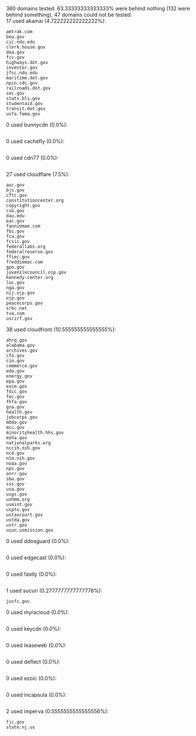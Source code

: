 360 domains tested. 63.33333333333333% were behind nothing (132 were behind something). 47 domains could not be tested.<br>
17 used akamai (4.722222222222222%):
```
amtrak.com
bea.gov
cic.ndu.edu
clerk.house.gov
dea.gov
fcc.gov
highways.dot.gov
investor.gov
jfsc.ndu.edu
maritime.dot.gov
npin.cdc.gov
railroads.dot.gov
sec.gov
stats.bls.gov
studentaid.gov
transit.dot.gov
usfa.fema.gov
```

0 used bunnycdn (0.0%):
```

```

0 used cachefly (0.0%):
```

```

0 used cdn77 (0.0%):
```

```

27 used cloudflare (7.5%):
```
aoc.gov
bjs.gov
cftc.gov
constitutioncenter.org
copyright.gov
csb.gov
dau.edu
eac.gov
fanniemae.com
fbi.gov
fca.gov
fcsic.gov
federallabs.org
federalreserve.gov
ffiec.gov
freddiemac.com
gpo.gov
juvenilecouncil.ojp.gov
kennedy-center.org
loc.gov
nga.gov
nij.ojp.gov
ojp.gov
peacecorps.gov
srbc.net
tva.com
uscirf.gov
```

38 used cloudfront (10.555555555555555%):
```
ahrq.gov
alabama.gov
archives.gov
cfo.gov
cio.gov
commerce.gov
eda.gov
energy.gov
epa.gov
exim.gov
fdic.gov
fec.gov
fhfa.gov
gsa.gov
health.gov
jobcorps.gov
mbda.gov
mcc.gov
minorityhealth.hhs.gov
msha.gov
nationalparks.org
nccih.nih.gov
ncd.gov
nlm.nih.gov
noaa.gov
nps.gov
onrr.gov
sba.gov
sss.gov
usa.gov
usgs.gov
ushmm.org
usmint.gov
uspto.gov
ustaxcourt.gov
ustda.gov
ustr.gov
usun.usmission.gov
```

0 used ddosguard (0.0%):
```

```

0 used edgecast (0.0%):
```

```

0 used fastly (0.0%):
```

```

1 used sucuri (0.2777777777777778%):
```
jusfc.gov
```

0 used myracloud (0.0%):
```

```

0 used keycdn (0.0%):
```

```

0 used leaseweb (0.0%):
```

```

0 used deflect (0.0%):
```

```

0 used ezoic (0.0%):
```

```

0 used incapsula (0.0%):
```

```

2 used imperva (0.5555555555555556%):
```
fjc.gov
state.nj.us
```
